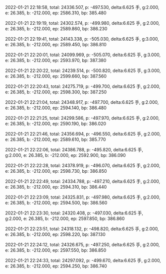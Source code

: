 2022-01-21 22:18:58, total: 24336.507, p: -497.530, delta:6.625 手, g:2.000, e: 26.385, b: -212.000, ep: 2586.310, bp: 385.480

2022-01-21 22:19:19, total: 24302.574, p: -499.980, delta:6.625 手, g:2.000, e: 26.385, b: -212.000, ep: 2589.860, bp: 386.230

2022-01-21 22:19:41, total: 24143.338, p: -505.030, delta:6.625 手, g:3.000, e: 26.385, b: -212.000, ep: 2589.450, bp: 386.810

2022-01-21 22:20:01, total: 24099.969, p: -505.070, delta:6.625 手, g:3.000, e: 26.385, b: -212.000, ep: 2593.970, bp: 387.380

2022-01-21 22:20:22, total: 24239.514, p: -500.820, delta:6.625 手, g:3.000, e: 26.385, b: -212.000, ep: 2599.660, bp: 387.560

2022-01-21 22:20:43, total: 24275.719, p: -499.700, delta:6.625 手, g:2.000, e: 26.385, b: -212.000, ep: 2598.300, bp: 387.250

2022-01-21 22:21:04, total: 24348.917, p: -497.700, delta:6.625 手, g:2.000, e: 26.385, b: -212.000, ep: 2594.140, bp: 386.480

2022-01-21 22:21:25, total: 24299.586, p: -497.970, delta:6.625 手, g:2.000, e: 26.385, b: -212.000, ep: 2590.190, bp: 386.020

2022-01-21 22:21:46, total: 24356.694, p: -496.550, delta:6.625 手, g:2.000, e: 26.385, b: -212.000, ep: 2589.610, bp: 385.770

2022-01-21 22:22:06, total: 24386.788, p: -495.820, delta:6.625 手, g:2.000, e: 26.385, b: -212.000, ep: 2592.900, bp: 386.090

2022-01-21 22:22:28, total: 24378.919, p: -496.070, delta:6.625 手, g:2.000, e: 26.385, b: -212.000, ep: 2598.730, bp: 386.850

2022-01-21 22:22:49, total: 24334.788, p: -497.210, delta:6.625 手, g:2.000, e: 26.385, b: -212.000, ep: 2594.310, bp: 386.440

2022-01-21 22:23:09, total: 24325.831, p: -497.980, delta:6.625 手, g:2.000, e: 26.385, b: -212.000, ep: 2594.500, bp: 386.560

2022-01-21 22:23:30, total: 24320.408, p: -497.030, delta:6.625 手, g:2.000, e: 26.385, b: -212.000, ep: 2597.850, bp: 386.860

2022-01-21 22:23:51, total: 24318.132, p: -498.820, delta:6.625 手, g:2.000, e: 26.385, b: -212.000, ep: 2598.220, bp: 387.130

2022-01-21 22:24:12, total: 24326.675, p: -497.250, delta:6.625 手, g:2.000, e: 26.385, b: -212.000, ep: 2597.550, bp: 386.850

2022-01-21 22:24:33, total: 24297.092, p: -499.670, delta:6.625 手, g:2.000, e: 26.385, b: -212.000, ep: 2594.250, bp: 386.740